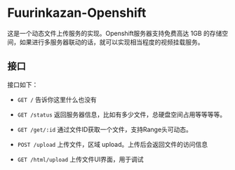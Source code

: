 Fuurinkazan-Openshift
=================================

这是一个动态文件上传服务的实现。Openshift服务器支持免费高达 1GB 的存储空间，如果进行多服务器联动的话，就可以实现相当程度的视频挂载服务。


接口
--------------
接口如下：

- `GET /`
	告诉你这里什么也没有

- `GET /status`
	返回服务器信息，比如有多少文件，总硬盘空间占用等等等等。
	
- `GET /get/:id`
	通过文件ID获取一个文件，支持Range头可动态。

- `POST /upload`
	上传文件，区域 upload。上传后会返回文件的访问信息
	
- `GET /html/upload`
	上传文件UI界面，用于调试


